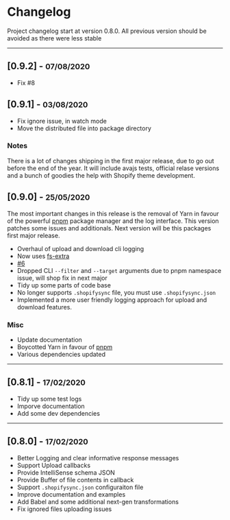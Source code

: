 # Changelog

Project changelog start at version 0.8.0. All previous version should be avoided as there were less stable

<hr>

## [0.9.2] - <small>07/08/2020</small>

- Fix #8

## [0.9.1] - <small>03/08/2020</small>

- Fix ignore issue, in watch mode
- Move the distributed file into package directory

### Notes

There is a lot of changes shipping in the first major release, due to go out before the end of the year. It will include avajs tests, official relase versions and a bunch of goodies the help with Shopify theme development.

## [0.9.0] - <small>25/05/2020</small>

The most important changes in this release is the removal of Yarn in favour of the powerful [pnpm](https://pnpm.js.org/en/cli/install) package manager and the log interface. This version patches some issues and additionals. Next version will be this packages first major release.

- Overhaul of upload and download cli logging
- Now uses [fs-extra](https://www.npmjs.com/package/fs-extra)
- [#6](https://github.com/panoply/shopify-sync/issues/6)
- Dropped CLI `--filter` and `--target` arguments due to pnpm namespace issue, will shop fix in next major
- Tidy up some parts of code base
- No longer supports `.shopifysync` file, you must use `.shopifysync.json`
- Implemented a more user friendly logging approach for upload and download features.

### Misc

- Update documentation
- Boycotted Yarn in favour of [pnpm](https://pnpm.js.org/en/cli/install)
- Various dependencies updated

<hr>

## [0.8.1] - <small>17/02/2020</small>

- Tidy up some test logs
- Imporve documentation
- Add some dev dependencies

<hr>

## [0.8.0] - <small>17/02/2020</small>

- Better Logging and clear informative response messages
- Support Upload callbacks
- Provide IntelliSense schema JSON
- Provide Buffer of file contents in callback
- Support `.shopifysync.json` configuraiton file
- Improve documentation and examples
- Add Babel and some additional next-gen transformations
- Fix ignored files uploading issues
